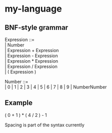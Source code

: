 # my-language

## BNF-style grammar

Expression ::= \
  | Number\
  | Expression  +   Expression\
  | Expression  -   Expression\
  | Expression  *   Expression\
  | Expression  /   Expression\
  | ( Expression )

Number ::= \
  | 0 | 1 | 2 | 3 | 4 | 5 | 6 | 7 | 8 | 9 | NumberNumber
  
  ## Example
  
  ( 0 + 1 ) * ( 4 / 2 ) - 1
  
  Spacing is part of the syntax currently
